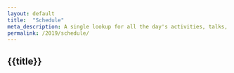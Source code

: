 ```yaml
---
layout: default
title:  "Schedule"
meta_description: A single lookup for all the day's activities, talks, and timelines
permalink: /2019/schedule/
---
```



<section class="main" >
<div class="section-content">

# {{title}}

</div>
</section>

